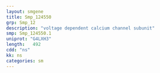```yaml
---
layout: smgene
title: Smp_124550
grp: Smp_12
description: "voltage dependent calcium channel subunit"
smp: Smp_124550.1
uniprot: "G4LXH3"
length:   492
cdd: "ns"
kk: ns
categories: sm
---
```

